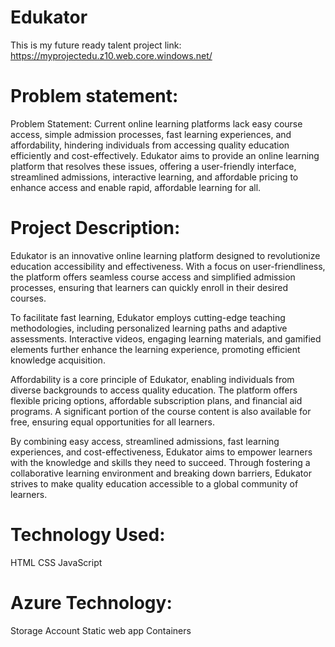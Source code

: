 # Edukator
This is my future ready talent project
link: https://myprojectedu.z10.web.core.windows.net/

# Problem statement:
Problem Statement: Current online learning platforms lack easy course access, simple admission processes, fast learning experiences, and affordability, hindering individuals from accessing quality education efficiently and cost-effectively.
Edukator aims to provide an online learning platform that resolves these issues, offering a user-friendly interface, streamlined admissions, interactive learning, and affordable pricing to enhance access and enable rapid, affordable learning for all.

# Project Description:
Edukator is an innovative online learning platform designed to revolutionize education accessibility and effectiveness. With a focus on user-friendliness, the platform offers seamless course access and simplified admission processes, ensuring that learners can quickly enroll in their desired courses.

To facilitate fast learning, Edukator employs cutting-edge teaching methodologies, including personalized learning paths and adaptive assessments. Interactive videos, engaging learning materials, and gamified elements further enhance the learning experience, promoting efficient knowledge acquisition.

Affordability is a core principle of Edukator, enabling individuals from diverse backgrounds to access quality education. The platform offers flexible pricing options, affordable subscription plans, and financial aid programs. A significant portion of the course content is also available for free, ensuring equal opportunities for all learners.

By combining easy access, streamlined admissions, fast learning experiences, and cost-effectiveness, Edukator aims to empower learners with the knowledge and skills they need to succeed. Through fostering a collaborative learning environment and breaking down barriers, Edukator strives to make quality education accessible to a global community of learners.

# Technology Used:
HTML
CSS
JavaScript

# Azure Technology:
Storage Account
Static web app
Containers
